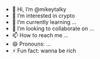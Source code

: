 - 👋 Hi, I’m @mikeytalky
- 👀 I’m interested in crypto
- 🌱 I’m currently learning ...
- 💞️ I’m looking to collaborate on ...
- 📫 How to reach me ...
- 😄 Pronouns: ...
- ⚡ Fun fact: wanna be rich

<!---
mikeytalky/mikeytalky is a ✨ special ✨ repository because its `README.md` (this file) appears on your GitHub profile.
You can click the Preview link to take a look at your changes.
--->
